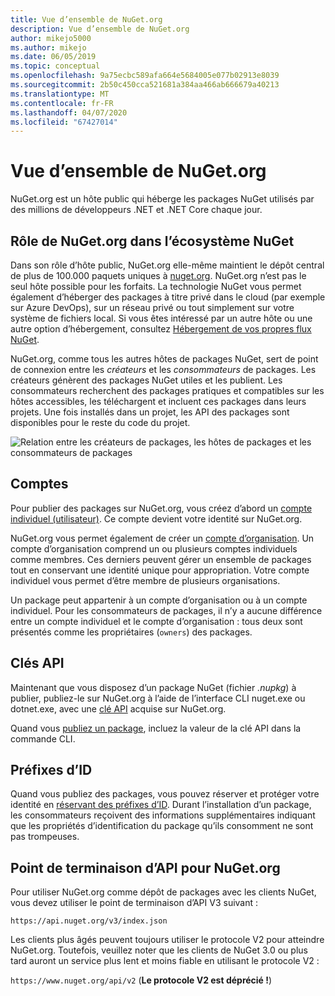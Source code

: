 ```yaml
---
title: Vue d’ensemble de NuGet.org
description: Vue d’ensemble de NuGet.org
author: mikejo5000
ms.author: mikejo
ms.date: 06/05/2019
ms.topic: conceptual
ms.openlocfilehash: 9a75ecbc589afa664e5684005e077b02913e8039
ms.sourcegitcommit: 2b50c450cca521681a384aa466ab666679a40213
ms.translationtype: MT
ms.contentlocale: fr-FR
ms.lasthandoff: 04/07/2020
ms.locfileid: "67427014"
---
```

# <a name="overview-of-nugetorg"></a>Vue d’ensemble de NuGet.org

NuGet.org est un hôte public qui héberge les packages NuGet utilisés par des millions de développeurs .NET et .NET Core chaque jour.

## <a name="role-of-nugetorg-in-the-nuget-ecosystem"></a>Rôle de NuGet.org dans l’écosystème NuGet

Dans son rôle d’hôte public, NuGet.org elle-même maintient le dépôt central de plus de 100.000 paquets uniques à [nuget.org](https://www.nuget.org). NuGet.org n’est pas le seul hôte possible pour les forfaits. La technologie NuGet vous permet également d’héberger des packages à titre privé dans le cloud (par exemple sur Azure DevOps), sur un réseau privé ou tout simplement sur votre système de fichiers local. Si vous êtes intéressé par un autre hôte ou une autre option d’hébergement, consultez [Hébergement de vos propres flux NuGet](../hosting-packages/overview.md).

NuGet.org, comme tous les autres hôtes de packages NuGet, sert de point de connexion entre les *créateurs* et les *consommateurs* de packages. Les créateurs génèrent des packages NuGet utiles et les publient. Les consommateurs recherchent des packages pratiques et compatibles sur les hôtes accessibles, les téléchargent et incluent ces packages dans leurs projets. Une fois installés dans un projet, les API des packages sont disponibles pour le reste du code du projet.

![Relation entre les créateurs de packages, les hôtes de packages et les consommateurs de packages](media/nuget-roles.png)

## <a name="accounts"></a>Comptes

Pour publier des packages sur NuGet.org, vous créez d’abord un [compte individuel (utilisateur)](individual-accounts.md). Ce compte devient votre identité sur NuGet.org.

NuGet.org vous permet également de créer un [compte d’organisation](organizations-on-nuget-org.md). Un compte d’organisation comprend un ou plusieurs comptes individuels comme membres. Ces derniers peuvent gérer un ensemble de packages tout en conservant une identité unique pour appropriation. Votre compte individuel vous permet d’être membre de plusieurs organisations.

Un package peut appartenir à un compte d’organisation ou à un compte individuel. Pour les consommateurs de packages, il n’y a aucune différence entre un compte individuel et le compte d’organisation : tous deux sont présentés comme les propriétaires (`owners`) des packages.

## <a name="api-keys"></a>Clés API

Maintenant que vous disposez d’un package NuGet (fichier *.nupkg*) à publier, publiez-le sur NuGet.org à l’aide de l’interface CLI nuget.exe ou dotnet.exe, avec une [clé API](scoped-api-keys.md) acquise sur NuGet.org.

Quand vous [publiez un package](../create-packages/creating-a-package.md), incluez la valeur de la clé API dans la commande CLI.

## <a name="id-prefixes"></a>Préfixes d’ID

Quand vous publiez des packages, vous pouvez réserver et protéger votre identité en [réservant des préfixes d’ID](id-prefix-reservation.md). Durant l’installation d’un package, les consommateurs reçoivent des informations supplémentaires indiquant que les propriétés d’identification du package qu’ils consomment ne sont pas trompeuses.

## <a name="api-endpoint-for-nugetorg"></a>Point de terminaison d’API pour NuGet.org

Pour utiliser NuGet.org comme dépôt de packages avec les clients NuGet, vous devez utiliser le point de terminaison d’API V3 suivant : 

`https://api.nuget.org/v3/index.json`

Les clients plus âgés peuvent toujours utiliser le protocole V2 pour atteindre NuGet.org. Toutefois, veuillez noter que les clients de NuGet 3.0 ou plus tard auront un service plus lent et moins fiable en utilisant le protocole V2 :

`https://www.nuget.org/api/v2` (**Le protocole V2 est déprécié !**)
